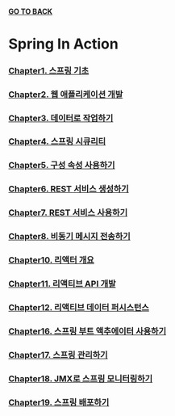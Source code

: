 #### [GO TO BACK](../../../../../../../../../README.md)

# Spring In Action

### [Chapter1. 스프링 기초](./chapter1/README.md)
### [Chapter2. 웹 애플리케이션 개발](./chapter2/README.md)
### [Chapter3. 데이터로 작업하기](./chapter3/README.md)
### [Chapter4. 스프링 시큐리티](./chapter4/README.md)
### [Chapter5. 구성 속성 사용하기](./chapter5/README.md)
### [Chapter6. REST 서비스 생성하기](./chapter6/README.md)
### [Chapter7. REST 서비스 사용하기](./chapter7/README.md)
### [Chapter8. 비동기 메시지 전송하기](./chapter8/README.md)

### [Chapter10. 리액터 개요](./chapter10/README.md)
### [Chapter11. 리액티브 API 개발](./chapter11/README.md)
### [Chapter12. 리액티브 데이터 퍼시스턴스](./chapter12/README.md)

### [Chapter16. 스프링 부트 액추에이터 사용하기](./chapter16/README.md)
### [Chapter17. 스프링 관리하기](./chapter17/README.md)
### [Chapter18. JMX로 스프링 모니터링하기](./chapter18/README.md)
### [Chapter19. 스프링 배포하기](./chapter19/README.md)
